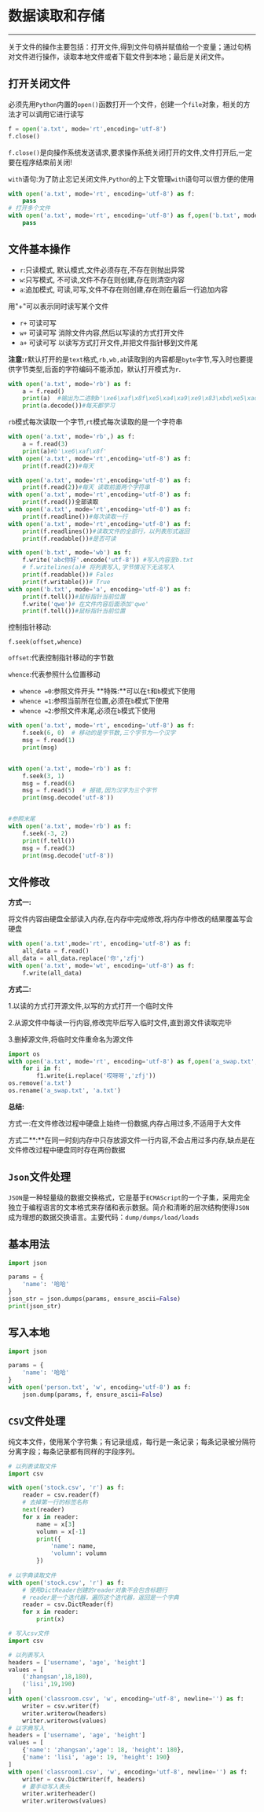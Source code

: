 # 数据读取和存储

---

关于文件的操作主要包括：打开文件,得到文件句柄并赋值给一个变量；通过句柄对文件进行操作，读取本地文件或者下载文件到本地；最后是关闭文件。

## 打开关闭文件

必须先用`Python`内置的`open()`函数打开一个文件，创建一个`file`对象，相关的方法才可以调用它进行读写

```python
f = open('a.txt', mode='rt',encoding='utf-8')
f.close()
```

`f.close()`是向操作系统发送请求,要求操作系统关闭打开的文件,文件打开后,一定要在程序结束前关闭!

`with`语句:为了防止忘记关闭文件,`Python`的上下文管理`with`语句可以很方便的使用

```python
with open('a.txt', mode='rt', encoding='utf-8') as f:
    pass
# 打开多个文件
with open('a.txt', mode='rt', encoding='utf-8') as f,open('b.txt', mode='rt', encoding='utf-8')as f1:
    pass    
```

## 文件基本操作

- `r`:只读模式,   默认模式,文件必须存在,不存在则抛出异常
- `w`:只写模式,  不可读,文件不存在则创建,存在则清空内容
- `a`:追加模式,   可读,可写,文件不存在则创建,存在则在最后一行追加内容

用"+"可以表示同时读写某个文件

- `r+`  可读可写
- `w+` 可读可写 消除文件内容,然后以写读的方式打开文件
- `a+`  可读可写 以读写方式打开文件,并把文件指针移到文件尾　　

**注意:**`r`默认打开的是`text`格式,`rb,wb,ab`读取到的内容都是`byte`字节,写入时也要提供字节类型,后面的字符编码不能添加，默认打开模式为`r`.

```python
with open('a.txt', mode='rb') as f:
    a = f.read()
    print(a)  #输出为二进制b'\xe6\xaf\x8f\xe5\xa4\xa9\xe9\x83\xbd\xe5\xad\xa6\xe4\xb9\xa0'
    print(a.decode())#每天都学习
```

`rb`模式每次读取一个字节,`rt`模式每次读取的是一个字符串

```python
with open('a.txt', mode='rb',) as f:
    a = f.read(3)
    print(a)#b'\xe6\xaf\x8f'
with open('a.txt', mode='rt',encoding='utf-8') as f:
    print(f.read(2))#每天
```

```python
with open('a.txt', mode='rt',encoding='utf-8') as f:
    print(f.read(2))#每天 读取前面两个字符串
with open('a.txt', mode='rt',encoding='utf-8') as f:
    print(f.read())全部读取
with open('a.txt', mode='rt',encoding='utf-8') as f:
    print(f.readline())#每次读取一行 
with open('a.txt', mode='rt',encoding='utf-8') as f:
    print(f.readlines())#读取文件的全部行，以列表形式返回
    print(f.readable())#是否可读
```

```python
with open('b.txt', mode='wb') as f:
    f.write('abc你好'.encode('utf-8')) #写入内容至b.txt
    # f.writelines(a)# 将列表写入,字节情况下无法写入
    print(f.readable())# Fales
    print(f.writable())# True
with open('b.txt', mode='a', encoding='utf-8') as f:
    print(f.tell())#鼠标指针当前位置
    f.write('qwe')# 在文件内容后面添加'qwe'
    print(f.tell())#鼠标指针当前位置
```

控制指针移动:

`f.seek(offset,whence)`

`offset`:代表控制指针移动的字节数

`whence`:代表参照什么位置移动 

- `whence =0`:参照文件开头 **特殊:**可以在`t`和`b`模式下使用
- `whence =1`:参照当前所在位置,必须在`b`模式下使用
- `whence =2`:参照文件末尾,必须在`b`模式下使用

```python
with open('a.txt', mode='rt', encoding='utf-8') as f:
    f.seek(6, 0)  # 移动的是字节数,三个字节为一个汉字
    msg = f.read(1)
    print(msg)


with open('a.txt', mode='rb') as f:
    f.seek(3, 1)
    msg = f.read(6)
    msg = f.read(5)  # 报错,因为汉字为三个字节
    print(msg.decode('utf-8'))


#参照末尾
with open('a.txt', mode='rb') as f:
    f.seek(-3, 2)
    print(f.tell())
    msg = f.read(3)
    print(msg.decode('utf-8'))
```

## 文件修改

**方式一:**

将文件内容由硬盘全部读入内存,在内存中完成修改,将内存中修改的结果覆盖写会硬盘

```python
with open('a.txt',mode='rt', encoding='utf-8') as f:
    all_data = f.read()
all_data = all_data.replace('你','zfj')
with open('a.txt', mode='wt', encoding='utf-8') as f:
    f.write(all_data)
```

**方式二:**

1.以读的方式打开源文件,以写的方式打开一个临时文件

2.从源文件中每读一行内容,修改完毕后写入临时文件,直到源文件读取完毕

3.删掉源文件,将临时文件重命名为源文件

```python
import os
with open('a.txt', mode='rt', encoding='utf-8') as f,open('a_swap.txt',mode='wt', encoding='utf-8')as f1:
    for i in f:
        f1.write(i.replace('哎呀呀','zfj'))
os.remove('a.txt')
os.rename('a_swap.txt', 'a.txt')
```

**总结:**

方式一:在文件修改过程中硬盘上始终一份数据,内存占用过多,不适用于大文件

方式二**:**在同一时刻内存中只存放源文件一行内容,不会占用过多内存,缺点是在文件修改过程中硬盘同时存在两份数据

## `Json`文件处理

`JSON`是一种轻量级的数据交换格式，它是基于`ECMAScript`的一个子集，采用完全独立于编程语言的文本格式来存储和表示数据。简介和清晰的层次结构使得`JSON`成为理想的数据交换语言。主要代码：`dump/dumps/load/loads`

## 基本用法

```python
import json

params = {
    'name': '哈哈'
}
json_str = json.dumps(params, ensure_ascii=False)
print(json_str)
```

## 写入本地

```python
import json

params = {
    'name': '哈哈'
}
with open('person.txt', 'w', encoding='utf-8') as f:
    json.dump(params, f, ensure_ascii=False)
```

## `CSV`文件处理

纯文本文件，使用某个字符集；有记录组成，每行是一条记录；每条记录被分隔符分离字段；每条记录都有同样的字段序列。

```python
# 以列表读取文件
import csv

with open('stock.csv', 'r') as f:
    reader = csv.reader(f)
    # 去掉第一行的标签名称
    next(reader)
    for x in reader:
        name = x[3]
        volumn = x[-1]
        print({
            'name': name,
            'volumn': volumn
        })
        
# 以字典读取文件
with open('stock.csv', 'r') as f:
    # 使用DictReader创建的reader对象不会包含标题行
    # reader是一个迭代器，遍历这个迭代器，返回是一个字典
    reader = csv.DictReader(f)
    for x in reader:
        print(x)
```

```python
# 写入csv文件
import csv

# 以列表写入
headers = ['username', 'age', 'height']
values = [
    ('zhangsan',18,180),
    ('lisi',19,190)
]
with open('classroom.csv', 'w', encoding='utf-8', newline='') as f:
    writer = csv.writer(f)
    writer.writerow(headers)
    writer.writerows(values)
# 以字典写入
headers = ['username', 'age', 'height']
values = [
    {'name': 'zhangsan','age': 18, 'height': 180},
    {'name': 'lisi', 'age': 19, 'height': 190}
]
with open('classroom1.csv', 'w', encoding='utf-8', newline='') as f:
    writer = csv.DictWriter(f, headers)
    # 要手动写入表头
    writer.writerheader()
    writer.writerows(values)
```
